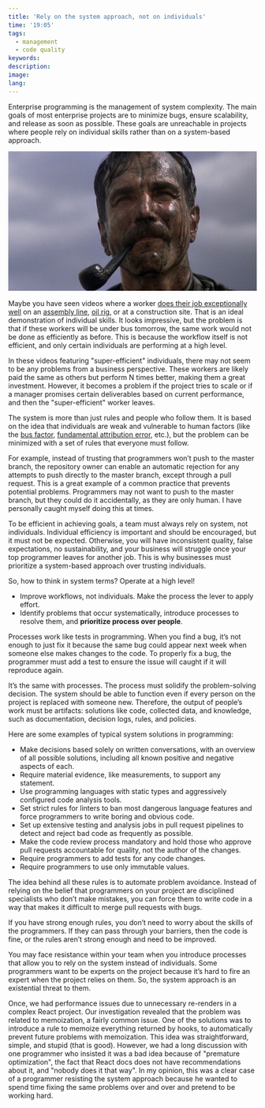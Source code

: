 ```yaml
---
title: 'Rely on the system approach, not on individuals'
time: '19:05'
tags:
  - management
  - code quality
keywords:
description:
image:
lang:
---
```


Enterprise programming is the management of system complexity. The main goals of most enterprise projects are to minimize bugs, ensure scalability, and release as soon as possible. These goals are unreachable in projects where people rely on individual skills rather than on a system-based approach.

![There Will Be Blood (2007)](<There Will Be Blood.jpg>)

Maybe you have seen videos where a worker [does their job exceptionally well](https://www.youtube.com/watch?v=YmkPoiEcgJM) on an [assembly line](https://www.youtube.com/watch?v=kUFdnMUb0rY), [oil rig](https://www.youtube.com/shorts/CSgEkjrGlbs?feature=share), or at a construction site. That is an ideal demonstration of individual skills. It looks impressive, but the problem is that if these workers will be under bus tomorrow, the same work would not be done as efficiently as before. This is because the workflow itself is not efficient, and only certain individuals are performing at a high level.

In these videos featuring "super-efficient" individuals, there may not seem to be any problems from a business perspective. These workers are likely paid the same as others but perform N times better, making them a great investment. However, it becomes a problem if the project tries to scale or if a manager promises certain deliverables based on current performance, and then the "super-efficient" worker leaves.

The system is more than just rules and people who follow them. It is based on the idea that individuals are weak and vulnerable to human factors (like the [bus factor](https://en.wikipedia.org/wiki/Bus_factor), [fundamental attribution error](https://en.wikipedia.org/wiki/Fundamental_attribution_error), etc.), but the problem can be minimized with a set of rules that everyone must follow.

For example, instead of trusting that programmers won’t push to the master branch, the repository owner can enable an automatic rejection for any attempts to push directly to the master branch, except through a pull request. This is a great example of a common practice that prevents potential problems. Programmers may not want to push to the master branch, but they could do it accidentally, as they are only human. I have personally caught myself doing this at times.

To be efficient in achieving goals, a team must always rely on system, not individuals. Individual efficiency is important and should be encouraged, but it must not be expected. Otherwise, you will have inconsistent quality, false expectations, no sustainability, and your business will struggle once your top programmer leaves for another job. This is why businesses must prioritize a system-based approach over trusting individuals.

So, how to think in system terms? Operate at a high level!

- Improve workflows, not individuals. Make the process the lever to apply effort.
- Identify problems that occur systematically, introduce processes to resolve them, and **prioritize process over people**.

Processes work like tests in programming. When you find a bug, it’s not enough to just fix it because the same bug could appear next week when someone else makes changes to the code. To properly fix a bug, the programmer must add a test to ensure the issue will caught if it will reproduce again.

It’s the same with processes. The process must solidify the problem-solving decision. The system should be able to function even if every person on the project is replaced with someone new. Therefore, the output of people’s work must be artifacts: solutions like code, collected data, and knowledge, such as documentation, decision logs, rules, and policies.

Here are some examples of typical system solutions in programming:

- Make decisions based solely on written conversations, with an overview of all possible solutions, including all known positive and negative aspects of each.
- Require material evidence, like measurements, to support any statement.
- Use programming languages with static types and aggressively configured code analysis tools.
- Set strict rules for linters to ban most dangerous language features and force programmers to write boring and obvious code.
- Set up extensive testing and analysis jobs in pull request pipelines to detect and reject bad code as frequently as possible.
- Make the code review process mandatory and hold those who approve pull requests accountable for quality, not the author of the changes.
- Require programmers to add tests for any code changes.
- Require programmers to use only immutable values.

The idea behind all these rules is to automate problem avoidance. Instead of relying on the belief that programmers on your project are disciplined specialists who don’t make mistakes, you can force them to write code in a way that makes it difficult to merge pull requests with bugs.

If you have strong enough rules, you don’t need to worry about the skills of the programmers. If they can pass through your barriers, then the code is fine, or the rules aren’t strong enough and need to be improved.

You may face resistance within your team when you introduce processes that allow you to rely on the system instead of individuals. Some programmers want to be experts on the project because it’s hard to fire an expert when the project relies on them. So, the system approach is an existential threat to them.

Once, we had performance issues due to unnecessary re-renders in a complex React project. Our investigation revealed that the problem was related to memoization, a fairly common issue. One of the solutions was to introduce a rule to memoize everything returned by hooks, to automatically prevent future problems with memoization. This idea was straightforward, simple, and stupid (that is good). However, we had a long discussion with one programmer who insisted it was a bad idea because of "premature optimization", the fact that React docs does not have recommendations about it, and "nobody does it that way". In my opinion, this was a clear case of a programmer resisting the system approach because he wanted to spend time fixing the same problems over and over and pretend to be working hard.